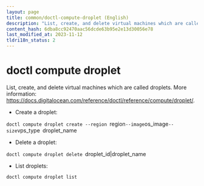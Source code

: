 ```yaml
---
layout: page
title: common/doctl-compute-droplet (English)
description: "List, create, and delete virtual machines which are called droplets."
content_hash: 6dba8cc92470aac56dcde63b95e2e13d30056e78
last_modified_at: 2023-11-12
tldri18n_status: 2
---
```

# doctl compute droplet

List, create, and delete virtual machines which are called droplets.
More information: <https://docs.digitalocean.com/reference/doctl/reference/compute/droplet/>.

- Create a droplet:

`doctl compute droplet create --region `<span class="tldr-var badge badge-pill bg-dark-lm bg-white-dm text-white-lm text-dark-dm font-weight-bold">region</span>` --image `<span class="tldr-var badge badge-pill bg-dark-lm bg-white-dm text-white-lm text-dark-dm font-weight-bold">os_image</span>` --size `<span class="tldr-var badge badge-pill bg-dark-lm bg-white-dm text-white-lm text-dark-dm font-weight-bold">vps_type</span>` `<span class="tldr-var badge badge-pill bg-dark-lm bg-white-dm text-white-lm text-dark-dm font-weight-bold">droplet_name</span>

- Delete a droplet:

`doctl compute droplet delete `<span class="tldr-var badge badge-pill bg-dark-lm bg-white-dm text-white-lm text-dark-dm font-weight-bold">droplet_id|droplet_name</span>

- List droplets:

`doctl compute droplet list`
